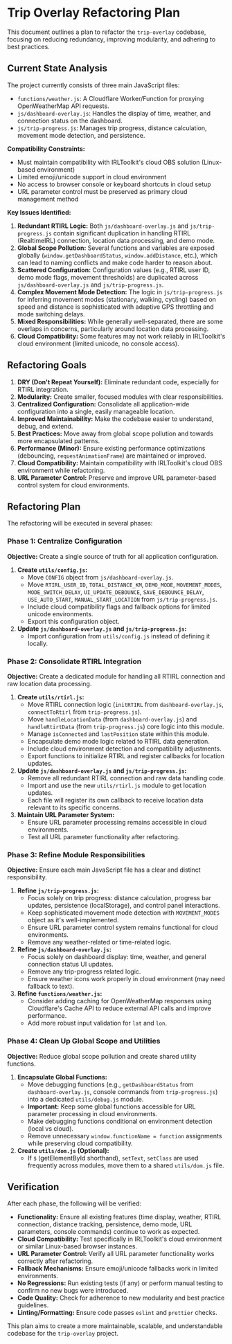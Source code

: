 # Trip Overlay Refactoring Plan

This document outlines a plan to refactor the `trip-overlay` codebase, focusing on reducing redundancy, improving modularity, and adhering to best practices.

## Current State Analysis

The project currently consists of three main JavaScript files:

- `functions/weather.js`: A Cloudflare Worker/Function for proxying OpenWeatherMap API requests.
- `js/dashboard-overlay.js`: Handles the display of time, weather, and connection status on the dashboard.
- `js/trip-progress.js`: Manages trip progress, distance calculation, movement mode detection, and persistence.

**Compatibility Constraints:**
- Must maintain compatibility with IRLToolkit's cloud OBS solution (Linux-based environment)
- Limited emoji/unicode support in cloud environment
- No access to browser console or keyboard shortcuts in cloud setup
- URL parameter control must be preserved as primary cloud management method

**Key Issues Identified:**

1.  **Redundant RTIRL Logic:** Both `js/dashboard-overlay.js` and `js/trip-progress.js` contain significant duplication in handling RTIRL (RealtimeIRL) connection, location data processing, and demo mode.
2.  **Global Scope Pollution:** Several functions and variables are exposed globally (`window.getDashboardStatus`, `window.addDistance`, etc.), which can lead to naming conflicts and make code harder to reason about.
3.  **Scattered Configuration:** Configuration values (e.g., RTIRL user ID, demo mode flags, movement thresholds) are duplicated across `js/dashboard-overlay.js` and `js/trip-progress.js`.
4.  **Complex Movement Mode Detection:** The logic in `js/trip-progress.js` for inferring movement modes (stationary, walking, cycling) based on speed and distance is sophisticated with adaptive GPS throttling and mode switching delays.
5.  **Mixed Responsibilities:** While generally well-separated, there are some overlaps in concerns, particularly around location data processing.
6.  **Cloud Compatibility:** Some features may not work reliably in IRLToolkit's cloud environment (limited unicode, no console access).

## Refactoring Goals

1.  **DRY (Don't Repeat Yourself):** Eliminate redundant code, especially for RTIRL integration.
2.  **Modularity:** Create smaller, focused modules with clear responsibilities.
3.  **Centralized Configuration:** Consolidate all application-wide configuration into a single, easily manageable location.
4.  **Improved Maintainability:** Make the codebase easier to understand, debug, and extend.
5.  **Best Practices:** Move away from global scope pollution and towards more encapsulated patterns.
6.  **Performance (Minor):** Ensure existing performance optimizations (debouncing, `requestAnimationFrame`) are maintained or improved.
7.  **Cloud Compatibility:** Maintain compatibility with IRLToolkit's cloud OBS environment while refactoring.
8.  **URL Parameter Control:** Preserve and improve URL parameter-based control system for cloud environments.

## Refactoring Plan

The refactoring will be executed in several phases:

### Phase 1: Centralize Configuration

**Objective:** Create a single source of truth for all application configuration.

1.  **Create `utils/config.js`:**
    - Move `CONFIG` object from `js/dashboard-overlay.js`.
    - Move `RTIRL_USER_ID`, `TOTAL_DISTANCE_KM`, `DEMO_MODE`, `MOVEMENT_MODES`, `MODE_SWITCH_DELAY`, `UI_UPDATE_DEBOUNCE`, `SAVE_DEBOUNCE_DELAY`, `USE_AUTO_START`, `MANUAL_START_LOCATION` from `js/trip-progress.js`.
    - Include cloud compatibility flags and fallback options for limited unicode environments.
    - Export this configuration object.
2.  **Update `js/dashboard-overlay.js` and `js/trip-progress.js`:**
    - Import configuration from `utils/config.js` instead of defining it locally.

### Phase 2: Consolidate RTIRL Integration

**Objective:** Create a dedicated module for handling all RTIRL connection and raw location data processing.

1.  **Create `utils/rtirl.js`:**
    - Move RTIRL connection logic (`initRTIRL` from `dashboard-overlay.js`, `connectToRtirl` from `trip-progress.js`).
    - Move `handleLocationData` (from `dashboard-overlay.js`) and `handleRtirtData` (from `trip-progress.js`) core logic into this module.
    - Manage `isConnected` and `lastPosition` state within this module.
    - Encapsulate demo mode logic related to RTIRL data generation.
    - Include cloud environment detection and compatibility adjustments.
    - Export functions to initialize RTIRL and register callbacks for location updates.
2.  **Update `js/dashboard-overlay.js` and `js/trip-progress.js`:**
    - Remove all redundant RTIRL connection and raw data handling code.
    - Import and use the new `utils/rtirl.js` module to get location updates.
    - Each file will register its own callback to receive location data relevant to its specific concerns.
3.  **Maintain URL Parameter System:**
    - Ensure URL parameter processing remains accessible in cloud environments.
    - Test all URL parameter functionality after refactoring.

### Phase 3: Refine Module Responsibilities

**Objective:** Ensure each main JavaScript file has a clear and distinct responsibility.

1.  **Refine `js/trip-progress.js`:**
    - Focus solely on trip progress: distance calculation, progress bar updates, persistence (localStorage), and control panel interactions.
    - Keep sophisticated movement mode detection with `MOVEMENT_MODES` object as it's well-implemented.
    - Ensure URL parameter control system remains functional for cloud environments.
    - Remove any weather-related or time-related logic.
2.  **Refine `js/dashboard-overlay.js`:**
    - Focus solely on dashboard display: time, weather, and general connection status UI updates.
    - Remove any trip-progress related logic.
    - Ensure weather icons work properly in cloud environment (may need fallback to text).
3.  **Refine `functions/weather.js`:**
    - Consider adding caching for OpenWeatherMap responses using Cloudflare's Cache API to reduce external API calls and improve performance.
    - Add more robust input validation for `lat` and `lon`.

### Phase 4: Clean Up Global Scope and Utilities

**Objective:** Reduce global scope pollution and create shared utility functions.

1.  **Encapsulate Global Functions:**
    - Move debugging functions (e.g., `getDashboardStatus` from `dashboard-overlay.js`, console commands from `trip-progress.js`) into a dedicated `utils/debug.js` module.
    - **Important:** Keep some global functions accessible for URL parameter processing in cloud environments.
    - Make debugging functions conditional on environment detection (local vs cloud).
    - Remove unnecessary `window.functionName = function` assignments while preserving cloud compatibility.
2.  **Create `utils/dom.js` (Optional):**
    - If `$` (getElementById shorthand), `setText`, `setClass` are used frequently across modules, move them to a shared `utils/dom.js` file.

## Verification

After each phase, the following will be verified:

- **Functionality:** Ensure all existing features (time display, weather, RTIRL connection, distance tracking, persistence, demo mode, URL parameters, console commands) continue to work as expected.
- **Cloud Compatibility:** Test specifically in IRLToolkit's cloud environment or similar Linux-based browser instances.
- **URL Parameter Control:** Verify all URL parameter functionality works correctly after refactoring.
- **Fallback Mechanisms:** Ensure emoji/unicode fallbacks work in limited environments.
- **No Regressions:** Run existing tests (if any) or perform manual testing to confirm no new bugs were introduced.
- **Code Quality:** Check for adherence to new modularity and best practice guidelines.
- **Linting/Formatting:** Ensure code passes `eslint` and `prettier` checks.

This plan aims to create a more maintainable, scalable, and understandable codebase for the `trip-overlay` project.
